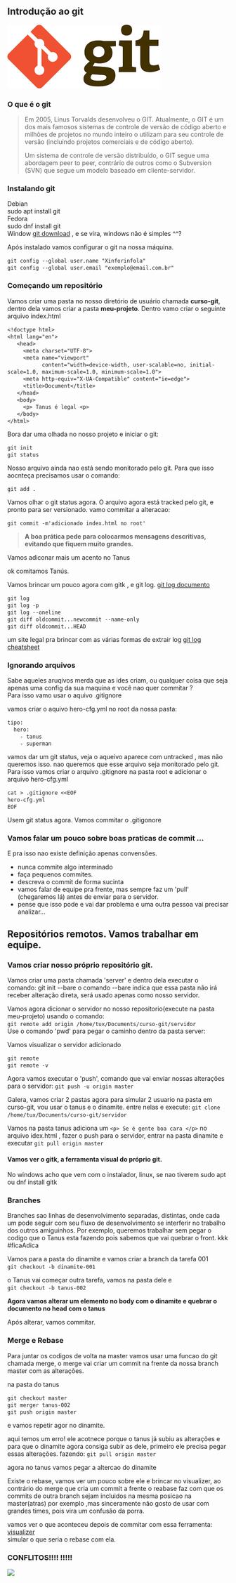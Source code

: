 ## Introdução ao git

![git](git_logo.png)

### O que é o git

> Em 2005, Linus Torvalds  desenvolveu o GIT. Atualmente, o GIT é um dos mais famosos sistemas de controle de versão de código aberto e milhões de projetos no mundo inteiro o utilizam para seu controle de versão (incluindo projetos comerciais e de código aberto). 
>
>Um sistema de controle de versão distribuído, o GIT segue uma abordagem peer to peer, contrário de outros como o Subversion (SVN) que segue um modelo baseado em cliente-servidor.

### Instalando git
Debian  
sudo apt install git  
Fedora   
sudo dnf install git  
Window
[git download](https://git-scm.com/download/win) , e se vira, windows não é simples ^^?

Após instalado vamos configurar o git na nossa máquina.

 ```
 git config --global user.name "Xinforinfola"  
 git config --global user.email "exemplo@email.com.br"
 ``` 
 ### Começando um repositório
 Vamos criar uma pasta no nosso diretório de usuário chamada **curso-git**, dentro dela vamos criar a pasta **meu-projeto**.
 Dentro vamo criar o seguinte arquivo index.html
 
 ```
<!doctype html>
<html lang="en">
    <head>
      <meta charset="UTF-8">
      <meta name="viewport"
            content="width=device-width, user-scalable=no, initial-scale=1.0, maximum-scale=1.0, minimum-scale=1.0">
      <meta http-equiv="X-UA-Compatible" content="ie=edge">
      <title>Document</title>
    </head>
    <body>
      <p> Tanus é legal <p>
    </body>
</html>
  ```
 Bora dar uma olhada  no nosso projeto e iniciar o git:
  ```  
 git init  
 git status
  ```
 Nosso arquivo ainda nao está sendo monitorado pelo git. Para que isso aocnteça precisamos usar o comando:  
  ```
 git add . 
  ```
 Vamos olhar o git status agora.
 O arquivo agora está tracked pelo git, e pronto para ser versionado.
 vamo commitar a alteracao:
 ```
git commit -m'adicionado index.html no root'
```
> **A boa prática pede para colocarmos mensagens descritivas, evitando que fiquem muito grandes.**

Vamos adiconar mais um acento no Tanus

ok comitamos Tanús.


Vamos brincar um pouco agora com gitk , e git log. [git log documento](https://git-scm.com/book/pt-br/v1/Git-Essencial-Visualizando-o-Hist%C3%B3rico-de-Commits)

```
git log
git log -p
git log --oneline
git diff oldcommit...newcommit --name-only
git diff oldcommit...HEAD
```
um site legal pra brincar com as várias formas de extrair log
[git log cheatsheet](https://devhints.io/git-log)

### Ignorando arquivos

Sabe aqueles aruqivos merda que as ides criam, ou qualquer coisa que seja apenas uma config da sua maquina e você nao quer commitar ?  
Para isso vamo usar o aquivo .gitignore

vamos criar o aquivo hero-cfg.yml no root da nossa pasta:
```
tipo:
  hero:
    - tanus
    - superman
```
vamos dar um git status, veja o aqueivo aparece com untracked , mas não queremos isso. nao queremos que esse arquivo seja monitorado pelo git.
Para isso vamos criar o arquivo .gitignore na pasta root e adicionar o arquivo hero-cfg.yml
```
cat > .gitignore <<EOF
hero-cfg.yml
EOF
``` 
Usem git status agora.
Vamos commitar o .gitigonore

### Vamos falar um pouco sobre  boas praticas de commit ...
E pra isso nao existe definição apenas convensões.
- nunca commite algo interminado
- faça  pequenos commites.
- descreva o commit de forma sucinta
- vamos falar de equipe pra frente, mas sempre faz um 'pull' (chegaremos lá) antes de enviar para o servidor.
- pense que isso pode e vai dar problema e uma outra pessoa  vai precisar analizar...

## Repositórios remotos. Vamos trabalhar em equipe.
### Vamos criar nosso próprio repositório git. 

Vamos criar uma pasta chamada 'server' e dentro dela executar o comando: git init --bare
o comando --bare indica que essa pasta não irá receber alteração direta, será usado apenas como nosso  servidor.

Vamos agora dicionar  o servidor no nosso repositorio(execute na pasta meu-projeto) usando o comando:    
```git remote add origin /home/tux/Documents/curso-git/servidor```   
Use o comando 'pwd' para pegar  o caminho dentro da pasta server:

Vamos visualizar o servidor adicionado
```
git remote
git remote -v
```
Agora vamos executar o 'push', comando que vai enviar nossas alterações para o servidor:
```git push -u origin master```

Galera, vamos criar 2 pastas agora para simular 2 usuario na pasta em curso-git, vou usar o tanus e o dinamite.
entre nelas e execute: ```git clone  /home/tux/Documents/curso-git/servidor```

Vamos na pasta tanus adiciona um ```<p> Se é gente boa cara </p>``` no arquivo idex.html , fazer o push para o servidor, entrar na pasta dinamite e executar ```git pull origin master``` 

#### Vamos ver o gitk, a ferramenta visual do próprio git.
No windows acho que vem com o instalador, linux, se nao tiverem sudo apt ou dnf install gitk 

### Branches
Branches sao linhas de desenvolvimento  separadas, distintas, onde cada um pode seguir com seu fluxo de desenvolvimento se interferir no  trabalho dos outros amiguinhos.
Por exemplo, queremos trabalhar sem pegar o codigo que o Tanus esta fazendo pois sabemos que vai quebrar o front. kkk #ficaAdica

Vamos para  a pasta do dinamite e vamos criar a  branch da tarefa 001  
```git checkout -b dinamite-001```

o Tanus vai começar outra tarefa, vamos na pasta dele e  
```git checkout -b tanus-002```

**Agora vamos alterar um elemento no body com o dinamite e  quebrar o documento  no head com o tanus**

Após alterar, vamos commitar.

### Merge e Rebase
Para juntar os codigos de volta na master vamos usar uma funcao do git chamada merge,
 o merge vai criar um commit na frente da nossa branch master com as alterações.

na pasta do tanus 
```
git checkout master
git merger tanus-002
git push origin master
```
e vamos repetir agor no dinamite.

aqui temos um erro! ele acotnece porque o tanus já subiu as alterações e para que  o dinamite agora consiga subir as dele, primeiro ele precisa pegar essas alterações. fazendo:
``` git pull origin master ```

agora no tanus vamos pegar a altercao do dinamite

Existe  o rebase, vamos ver um pouco sobre ele e brincar no visualizer, ao contrário do merge 
que cria um commit a frente o reabase faz com que os commits de outra branch sejam incluidos na mesma posicao na master(atras) por exemplo ,mas  sinceramente não gosto
de usar com grandes times, pois vira um confusão da porra.


vamos ver o que aconteceu depois de commitar  com essa ferramenta: [visualizer](http://git-school.github.io/visualizing-git)  
simular o  que seria o rebase com ela.

### CONFLITOS!!!! !!!!!  
![](merge.gif)